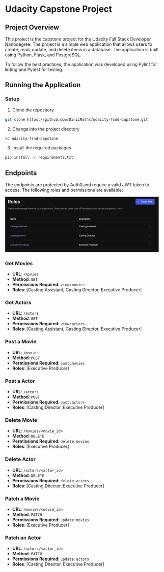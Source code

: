 # Udacity Capstone Project

## Project Overview

This project is the capstone project for the Udacity Full Stack Developer Nanodegree. The project is a simple web application that allows users to create, read, update, and delete items in a database. The application is built using Python, Flask, and PostgreSQL.

To follow the best practices, the application was developed using Pylint for linting and Pytest for testing.

## Running the Application

### Setup

1. Clone the repository

```bash
git clone https://github.com/DinizMaths/udacity-fsnd-capstone.git
```

2. Change into the project directory

```bash
cd udacity-fsnd-capstone
```

3. Install the required packages

```bash
pip install -r requirements.txt
```

## Endpoints

The endpoints are protected by Auth0 and require a valid JWT token to access. The following roles and permissions are available:

<img src="./figures/roles.png" alt="Auth0 Roles" width="500"/>

### Get Movies

- **URL**: `/movies`
- **Method**: `GET`
- **Permissions Required**: `view:movies`
- **Roles**: [Casting Assistant, Casting Director, Executive Producer]

### Get Actors

- **URL**: `/actors`
- **Method**: `GET`
- **Permissions Required**: `view:actors`
- **Roles**: [Casting Assistant, Casting Director, Executive Producer]

### Post a Movie

- **URL**: `/movies`
- **Method**: `POST`
- **Permissions Required**: `post:movies`
- **Roles**: [Executive Producer]

### Post a Actor

- **URL**: `/actors`
- **Method**: `POST`
- **Permissions Required**: `post:actors`
- **Roles**: [Casting Director, Executive Producer]

### Delete Movie

- **URL**: `/movies/<movie_id>`
- **Method**: `DELETE`
- **Permissions Required**: `delete:movies`
- **Roles**: [Executive Producer]

### Delete Actor

- **URL**: `/actors/<actor_id>`
- **Method**: `DELETE`
- **Permissions Required**: `delete:actors`
- **Roles**: [Casting Director, Executive Producer]

### Patch a Movie

- **URL**: `/movies/<movie_id>`
- **Method**: `PATCH`
- **Permissions Required**: `update:movies`
- **Roles**: [Executive Producer]

### Patch an Actor

- **URL**: `/actors/<actor_id>`
- **Method**: `PATCH`
- **Permissions Required**: `update:actors`
- **Roles**: [Casting Director, Executive Producer]